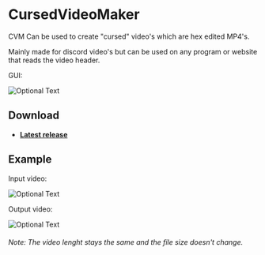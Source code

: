 # CursedVideoMaker
CVM Can be used to create "cursed" video's which are hex edited MP4's.

Mainly made for discord video's but can be used on any program or website that reads the video header.

GUI:

![Optional Text](../master/readmeimages/GUI.png)
## Download
- **[Latest release](https://github.com/wrefgtzweve/CursedVideoMaker/releases/latest)**
## Example

Input video:

![Optional Text](../master/readmeimages/inputexample.PNG)

Output video:

![Optional Text](../master/readmeimages/outputexample.PNG)
###### Note: The video lenght stays the same and the file size doesn't change.
